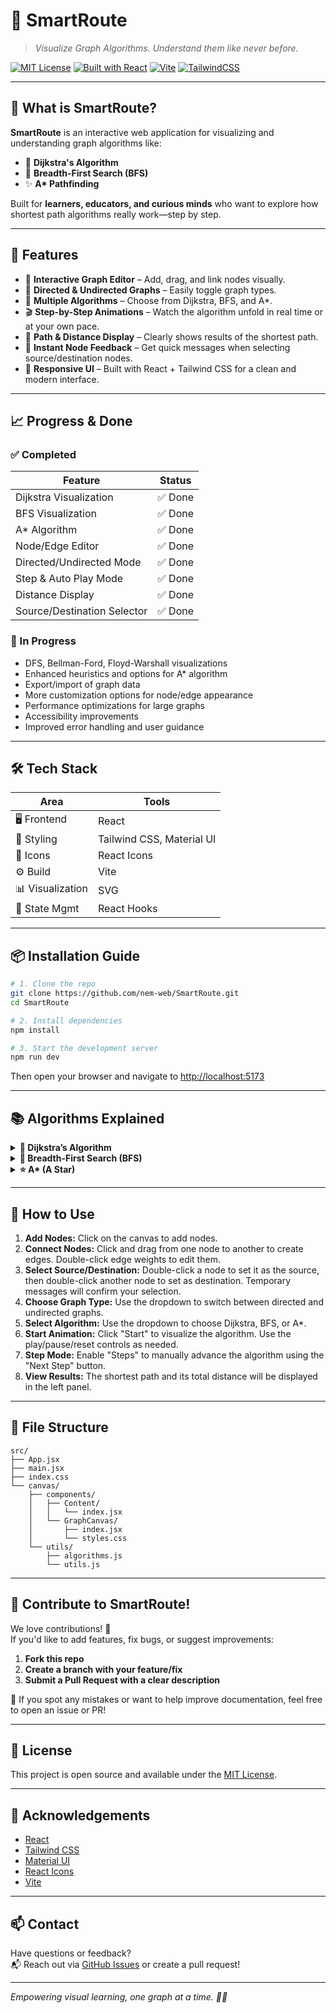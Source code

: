 # 🎯 SmartRoute

> _Visualize Graph Algorithms. Understand them like never before._

[![MIT License](https://img.shields.io/badge/license-MIT-brightgreen)](LICENSE)
[![Built with React](https://img.shields.io/badge/Built%20with-React-blue)](https://react.dev/)
[![Vite](https://img.shields.io/badge/Powered%20by-Vite-purple)](https://vitejs.dev/)
[![TailwindCSS](https://img.shields.io/badge/Styled%20with-TailwindCSS-38bdf8)](https://tailwindcss.com/)

---

## 🚀 What is SmartRoute?

**SmartRoute** is an interactive web application for visualizing and understanding graph algorithms like:

- 📌 **Dijkstra's Algorithm**  
- 🔄 **Breadth-First Search (BFS)**  
- ✨ **A\* Pathfinding**  

Built for **learners, educators, and curious minds** who want to explore how shortest path algorithms really work—step by step.

---

## 🌟 Features

- 🎨 **Interactive Graph Editor** – Add, drag, and link nodes visually.
- 🔁 **Directed & Undirected Graphs** – Easily toggle graph types.
- 🧠 **Multiple Algorithms** – Choose from Dijkstra, BFS, and A*.
- 🎬 **Step-by-Step Animations** – Watch the algorithm unfold in real time or at your own pace.
- 📏 **Path & Distance Display** – Clearly shows results of the shortest path.
- 💬 **Instant Node Feedback** – Get quick messages when selecting source/destination nodes.
- 📱 **Responsive UI** – Built with React + Tailwind CSS for a clean and modern interface.

---

## 📈 Progress & Done

### ✅ Completed

| Feature                        | Status   |
|---------------------------------|----------|
| Dijkstra Visualization          | ✅ Done  |
| BFS Visualization               | ✅ Done  |
| A* Algorithm                    | ✅ Done  |
| Node/Edge Editor                | ✅ Done  |
| Directed/Undirected Mode        | ✅ Done  |
| Step & Auto Play Mode           | ✅ Done  |
| Distance Display                | ✅ Done  |
| Source/Destination Selector     | ✅ Done  |

### 🚧 In Progress

- DFS, Bellman-Ford, Floyd-Warshall visualizations
- Enhanced heuristics and options for A* algorithm
- Export/import of graph data
- More customization options for node/edge appearance
- Performance optimizations for large graphs
- Accessibility improvements
- Improved error handling and user guidance

---

## 🛠️ Tech Stack

| Area            | Tools                                 |
|-----------------|--------------------------------------|
| 🖥 Frontend      | React                                |
| 💅 Styling       | Tailwind CSS, Material UI            |
| 🎨 Icons         | React Icons                          |
| ⚙️ Build         | Vite                                 |
| 📊 Visualization | SVG                                  |
| 🔁 State Mgmt    | React Hooks                          |

---

## 📦 Installation Guide

```bash
# 1. Clone the repo
git clone https://github.com/nem-web/SmartRoute.git
cd SmartRoute

# 2. Install dependencies
npm install

# 3. Start the development server
npm run dev
```

Then open your browser and navigate to [http://localhost:5173](http://localhost:5173)

---

## 📚 Algorithms Explained

<details>
<summary><strong>🔹 Dijkstra’s Algorithm</strong></summary>

- **Purpose:** Finds shortest paths from a single source node to all others in a weighted graph (no negative weights).
- **How:** Uses a priority queue to always explore the lowest-distance node next.
- **Use Case:** GPS, traffic routing, network latency.
</details>

<details>
<summary><strong>🔸 Breadth-First Search (BFS)</strong></summary>

- **Purpose:** Shortest path in an unweighted graph (or equal-weight edges).
- **How:** Explores layer by layer using a queue.
- **Use Case:** Social networks, games, tree traversals.
</details>

<details>
<summary><strong>⭐ A* (A Star)</strong></summary>

- **Purpose:** Shortest path using heuristic guidance (e.g., Euclidean distance).
- **How:** Expands nodes based on estimated total cost to goal.
- **Use Case:** AI pathfinding, robotics, games.
</details>

---

## 🧪 How to Use

1. **Add Nodes:** Click on the canvas to add nodes.
2. **Connect Nodes:** Click and drag from one node to another to create edges. Double-click edge weights to edit them.
3. **Select Source/Destination:** Double-click a node to set it as the source, then double-click another node to set as destination. Temporary messages will confirm your selection.
4. **Choose Graph Type:** Use the dropdown to switch between directed and undirected graphs.
5. **Select Algorithm:** Use the dropdown to choose Dijkstra, BFS, or A*.
6. **Start Animation:** Click "Start" to visualize the algorithm. Use the play/pause/reset controls as needed.
7. **Step Mode:** Enable "Steps" to manually advance the algorithm using the "Next Step" button.
8. **View Results:** The shortest path and its total distance will be displayed in the left panel.

---

## 🧩 File Structure

```
src/
├── App.jsx
├── main.jsx
├── index.css
└── canvas/
    ├── components/
    │   ├── Content/
    │   │   └── index.jsx
    │   └── GraphCanvas/
    │       ├── index.jsx
    │       └── styles.css
    └── utils/
        ├── algorithms.js
        └── utils.js
```

---

## 🤝 Contribute to SmartRoute!

We love contributions! 💚  
If you'd like to add features, fix bugs, or suggest improvements:

1. **Fork this repo**
2. **Create a branch with your feature/fix**
3. **Submit a Pull Request with a clear description**

💬 If you spot any mistakes or want to help improve documentation, feel free to open an issue or PR!

---

## 📜 License

This project is open source and available under the [MIT License](LICENSE).

---

## 🙌 Acknowledgements

- [React](https://react.dev/)
- [Tailwind CSS](https://tailwindcss.com/)
- [Material UI](https://mui.com/)
- [React Icons](https://react-icons.github.io/react-icons/)
- [Vite](https://vitejs.dev/)

---

## 📫 Contact

Have questions or feedback?  
📬 Reach out via [GitHub Issues](https://github.com/nem-web/SmartRoute/issues) or create a pull request!

---

_Empowering visual learning, one graph at a time. 🧠✨_
